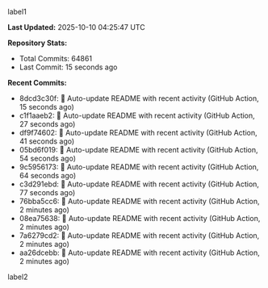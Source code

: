 
label1 
<!-- ACTIVITY_START -->
**Last Updated:** 2025-10-10 04:25:47 UTC

**Repository Stats:**
- Total Commits: 64861
- Last Commit: 15 seconds ago

**Recent Commits:**
- 8dcd3c30f: 🤖 Auto-update README with recent activity (GitHub Action, 15 seconds ago)
- c1f1aaeb2: 🤖 Auto-update README with recent activity (GitHub Action, 27 seconds ago)
- df9f74602: 🤖 Auto-update README with recent activity (GitHub Action, 41 seconds ago)
- 05bd6f019: 🤖 Auto-update README with recent activity (GitHub Action, 54 seconds ago)
- 9c5956173: 🤖 Auto-update README with recent activity (GitHub Action, 64 seconds ago)
- c3d291ebd: 🤖 Auto-update README with recent activity (GitHub Action, 77 seconds ago)
- 76bba5cc6: 🤖 Auto-update README with recent activity (GitHub Action, 2 minutes ago)
- 08ea75638: 🤖 Auto-update README with recent activity (GitHub Action, 2 minutes ago)
- 7a6279cd2: 🤖 Auto-update README with recent activity (GitHub Action, 2 minutes ago)
- aa26dcebb: 🤖 Auto-update README with recent activity (GitHub Action, 2 minutes ago)
<!-- ACTIVITY_END -->

label2
